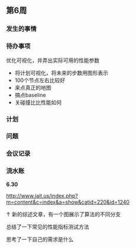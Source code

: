 ## 第6周

### 发生的事情

### 待办事项

优化可视化，并弄出实际可用的性能参数

 - 将计划可视化，将未来的步数用图形表示
 - 100个节点左右比较好
 - 来点真正的地图
 - 搞点baseline
 - 关碰撞比比性能如何

### 计划

### 问题

### 会议记录

### 流水账

**6.30**

http://www.jait.us/index.php?m=content&c=index&a=show&catid=220&id=1240

↑ 新的综述文章，有一个图展示了算法的不同分支

总结了一下常见的性能指标测试方法

思考了一下自己的需求是什么




